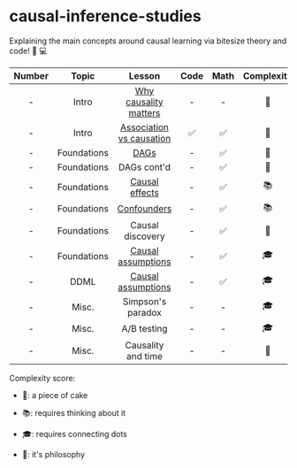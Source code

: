 # causal-inference-studies

Explaining the main concepts around causal learning via bitesize theory and code! :closed_book: :computer:

| Number | Topic | Lesson | Code | Math | Complexity |
| :-----------: | :-----------: | :-----------: | :-----------: | :-----------: | :-----------: |
| - | Intro  | [Why causality matters](why_causality_matters.md) | - | - | :cake:
| - | Intro | [Association vs causation](association_vs_causation.md) |  :white_check_mark: | :white_check_mark: | :cake:
| - | Foundations | [DAGs](dags.md) |  - | :white_check_mark: | :cake:
| - | Foundations | DAGs cont'd |  - | :white_check_mark: | :cake:
| - | Foundations | [Causal effects](causal_effects.md) |  - | :white_check_mark: | :books:
| - | Foundations | [Confounders](confounders.md) |  - | :white_check_mark: | :books:
| - | Foundations | Causal discovery |  - | :white_check_mark: | :cake:
| - | Foundations | [Causal assumptions](causal_assumptions.md) |  - | :white_check_mark: | :mortar_board:
| - | DDML | [Causal assumptions](ddml.md) |  - | :white_check_mark: | :mortar_board:
| - | Misc. | Simpson's paradox |  - | - | :mortar_board:
| - | Misc. | A/B testing |  - | - | :mortar_board:
| - | Misc. | Causality and time |  - | - | :thought_balloon:


Complexity score: 

- :cake:: a piece of cake

- :books:: requires thinking about it
  
- :mortar_board:: requires connecting dots
  
- :thought_balloon:: it's philosophy